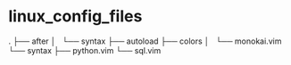 # linux_config_files

.
├── after
│   └── syntax
├── autoload
├── colors
│   └── monokai.vim
└── syntax
    ├── python.vim
    └── sql.vim
